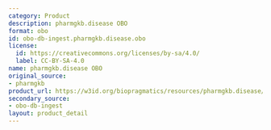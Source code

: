 ```yaml
---
category: Product
description: pharmgkb.disease OBO
format: obo
id: obo-db-ingest.pharmgkb.disease.obo
license:
  id: https://creativecommons.org/licenses/by-sa/4.0/
  label: CC-BY-SA-4.0
name: pharmgkb.disease OBO
original_source:
- pharmgkb
product_url: https://w3id.org/biopragmatics/resources/pharmgkb.disease/pharmgkb.disease.obo
secondary_source:
- obo-db-ingest
layout: product_detail
---
```

